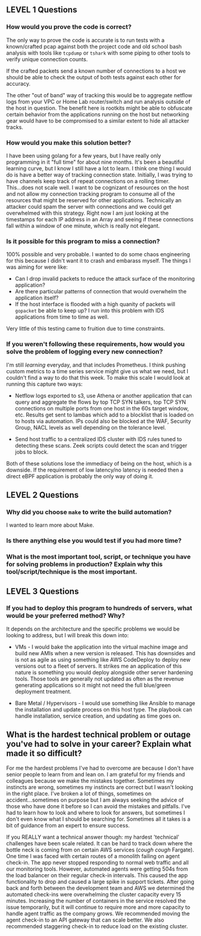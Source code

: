 ## LEVEL 1 Questions

### How would you prove the code is correct?

The only way to prove the code is accurate is to run tests with a known/crafted pcap against both the project code and old school bash analysis with tools like `tcpdump` or `tshark` with some piping to other tools to verify unique connection counts. 

If the crafted packets send a known number of connections to a host we should be able to check the output of both tests against each other for accuracy. 

The other "out of band" way of tracking this would be to aggregate netflow logs from your VPC or Home Lab router/switch and run analysis outside of the host in question. The benefit here is rootkits might be able to obfuscate certain behavior from the applications running on the host but networking gear would have to be compromised to a similar extent to hide all attacker tracks.

### How would you make this solution better?

I have been using golang for a few years, but I have really only  programming in it "full time" for about nine months. It's been a beautiful learning curve, but I know I still have a lot to learn. I think one thing I would do is have a better way of tracking connection state. Initially, I was trying to have channels keep track of repeat connections on a rolling timer. This...does not scale well. I want to be cognizant of resources on the host and not allow my connection tracking program to consume all of the resources that might be reserved for other applications. Technically an attacker could spam the server with connections and we could get overwhelmed with this strategy. Right now I am just looking at the timestamps for each IP address in an Array and seeing if these connections fall within a window of one minute, which is really not elegant.


### Is it possible for this program to miss a connection?

100% possible and very probable. I wanted to do some chaos engineering for this because I didn't want it to crash and embarass myself. The things I was aiming for were like:

* Can I drop invalid packets to reduce the attack surface of the monitoring application?
* Are there particular patterns of connection that would overwhelm the application itself?
* If the host interface is flooded with a high quanity of packets will `gopacket` be able to keep up? I run into this problem with IDS applications from time to time as well.

Very little of this testing came to fruition due to time constraints.


### If you weren't following these requirements, how would you solve the problem of logging every new connection?

I'm still *learning* everyday, and that includes Prometheus. I think pushing custom metrics to a time series service might give us what we need, but I couldn't find a way to do that this week. To make this scale I would look at running this capture two ways:

* Netflow logs exported to s3, use Athena or another application that can query and aggregate the flows by top TCP SYN talkers, top TCP SYN connections on multiple ports from one host in the 60s target window, etc. Results get sent to lambas which add to a blocklist that is loaded on to hosts via automation. IPs could also be blocked at the WAF, Security Group, NACL levels as well depending on the tolerance level.

* Send host traffic to a centralized IDS cluster with IDS rules tuned to detecting these scans. Zeek scripts could detect the scan and trigger jobs to block.

Both of these solutions lose the immediacy of being on the host, which is a downside. If the requirement of low latency/no latency is needed then a direct eBPF application is probably the only way of doing it.

## LEVEL 2 Questions

### Why did you choose `make` to write the build automation?

I wanted to learn more about Make.

### Is there anything else you would test if you had more time?

### What is the most important tool, script, or technique you have for solving problems in production? Explain why this tool/script/technique is the most important.

## LEVEL 3 Questions

### If you had to deploy this program to hundreds of servers, what would be your preferred method? Why?

It depends on the architecture and the specific problems we would be looking to address, but I will break this down into:

* VMs - I would bake the application into the virtual machine image and build new AMIs when a new version is released. This has downsides and is not as agile as using something like AWS CodeDeploy to deploy new versions out to a fleet of servers. It strikes me an application of this nature is something you would deploy alongside other server hardening tools. Those tools are generally not updated as often as the revenue generating applications so it might not need the full blue/green deployment treatment.

* Bare Metal / Hypervisors - I would use something like Ansible to manage the installation and update process on this host type. The playbook can handle installation, service creation, and updating as time goes on.

## What is the hardest technical problem or outage you've had to solve in your career? Explain what made it so difficult?

For me the hardest problems I've had to overcome are because I don't have senior people to learn from and lean on. I am grateful for my friends and colleagues because we make the mistakes together. Sometimes my instincts are wrong, sometimes my instincts are correct but I wasn't looking in the right place. I've broken a lot of things, sometimes on accident...sometimes on purpose but I am always seeking the advice of those who have done it before so I can avoid the mistakes and pitfalls. I've had to learn how to look and where to look for answers, but sometimes I don't even know what I should be searching for. Sometimes all it takes is a bit of guidance from an expert to ensure success.

If you REALLY want a technical answer though: my hardest 'technical' challenges have been scale related. It can be hard to track down where the bottle neck is coming from on certain AWS services (*cough cough* Fargate). One time I was faced with certain routes of a monolith failing on agent check-in. The app never stopped responding to normal web traffic and all our monitoring tools. However, automated agents were getting 504s from the load balancer on their regular check-in intervals. This caused the app functionality to drop and caused a large spike in support tickets. After going back and forth between the development team and AWS we determined the automated check-ins were overwhelming the cluster capacity every 15 minutes. Increasing the number of containers in the service resolved the issue temporarily, but it will continue to require more and more capacity to handle agent traffic as the company grows. We recommended moving the agent check-in to an API gateway that can scale better. We also recommended staggering check-in to reduce load on the existing cluster. 
